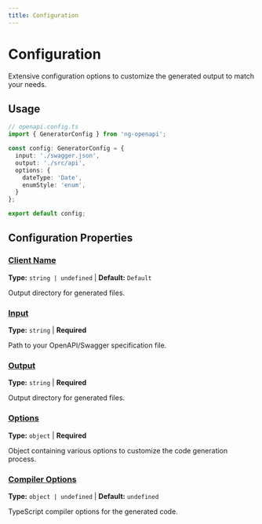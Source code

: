```yaml
---
title: Configuration
---
```


# Configuration

Extensive configuration options to customize the generated output to match your needs.

## Usage

```typescript
// openapi.config.ts
import { GeneratorConfig } from 'ng-openapi';

const config: GeneratorConfig = {
  input: './swagger.json',
  output: './src/api',
  options: {
    dateType: 'Date',
    enumStyle: 'enum',
  }
};

export default config;
```

## Configuration Properties

### [Client Name](configuration/client-name.md)
**Type:** `string | undefined` | **Default:** `Default`

Output directory for generated files.

### [Input](configuration/input.md)
**Type:** `string` | **Required**

Path to your OpenAPI/Swagger specification file.

### [Output](configuration/output.md)
**Type:** `string` | **Required**

Output directory for generated files.

### [Options](configuration/options.md)
**Type:** `object` | **Required**

Object containing various options to customize the code generation process.

### [Compiler Options](configuration/compiler-options.md)
**Type:** `object | undefined` | **Default:** `undefined`

TypeScript compiler options for the generated code.